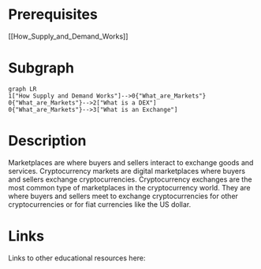# Prerequisites
[[How_Supply_and_Demand_Works]]



# Subgraph

```mermaid
graph LR
1["How Supply and Demand Works"]-->0{"What_are_Markets"}
0{"What_are_Markets"}-->2["What is a DEX"]
0{"What_are_Markets"}-->3["What is an Exchange"]
```



# Description
  
Marketplaces are where buyers and sellers interact to exchange goods and services. Cryptocurrency markets are digital marketplaces where buyers and sellers exchange cryptocurrencies. Cryptocurrency exchanges are the most common type of marketplaces in the cryptocurrency world. They are where buyers and sellers meet to exchange cryptocurrencies for other cryptocurrencies or for fiat currencies like the US dollar.

# Links
Links to other educational resources here:
